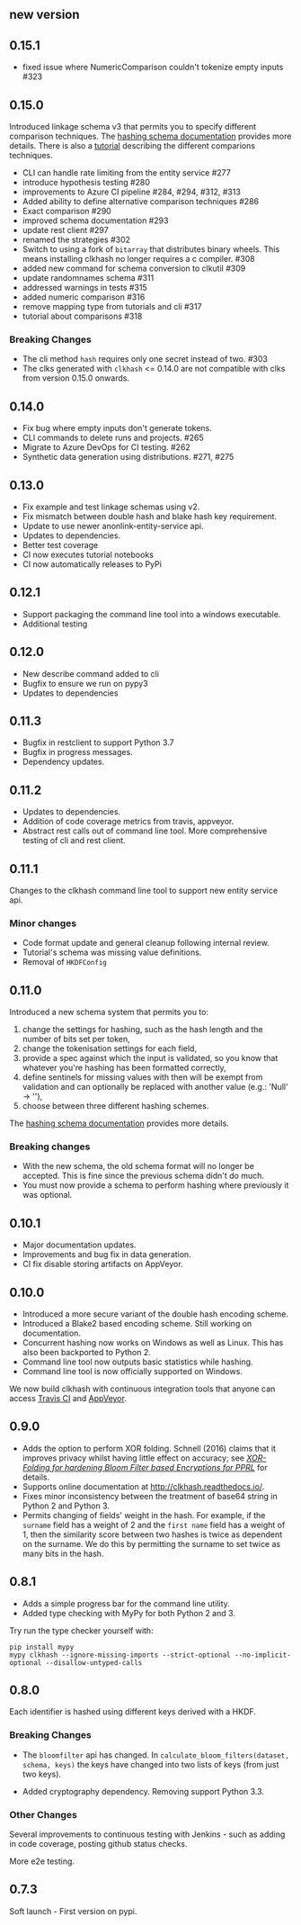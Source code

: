 ## new version

## 0.15.1

- fixed issue where NumericComparison couldn't tokenize empty inputs #323

## 0.15.0

Introduced linkage schema v3 that permits you to specify different comparison techniques.
The [hashing schema documentation](http://clkhash.readthedocs.io/en/latest/schema.html) provides more details.
There is also a [tutorial](https://clkhash.readthedocs.io/en/stable/tutorial_comparisons.html) describing the different comparions techniques.

- CLI can handle rate limiting from the entity service #277
- introduce hypothesis testing #280
- improvements to Azure CI pipeline #284, #294, #312, #313
- Added ability to define alternative comparison techniques #286
- Exact comparison #290
- improved schema documentation #293
- update rest client #297
- renamed the strategies #302
- Switch to using a fork of `bitarray` that distributes binary wheels. This means installing clkhash no longer 
  requires a c compiler. #308
- added new command for schema conversion to clkutil #309
- update randomnames schema #311
- addressed warnings in tests #315
- added numeric comparison #316
- remove mapping type from tutorials and cli #317
- tutorial about comparisons #318
  
### Breaking Changes

- The cli method `hash` requires only one secret instead of two. #303
- The clks generated with `clkhash` <= 0.14.0 are not compatible with clks from version 0.15.0 onwards.


## 0.14.0

- Fix bug where empty inputs don't generate tokens.
- CLI commands to delete runs and projects. #265
- Migrate to Azure DevOps for CI testing. #262
- Synthetic data generation using distributions. #271, #275


## 0.13.0

- Fix example and test linkage schemas using v2.
- Fix mismatch between double hash and blake hash key requirement.
- Update to use newer anonlink-entity-service api.
- Updates to dependencies.
- Better test coverage
- CI now executes tutorial notebooks
- CI now automatically releases to PyPi

## 0.12.1

- Support packaging the command line tool into a windows executable.
- Additional testing

## 0.12.0

- New describe command added to cli
- Bugfix to ensure we run on pypy3
- Updates to dependencies

## 0.11.3

- Bugfix in restclient to support Python 3.7
- Bugfix in progress messages.
- Dependency updates.

## 0.11.2

- Updates to dependencies.
- Addition of code coverage metrics from travis, appveyor.
- Abstract rest calls out of command line tool. More comprehensive testing of cli and rest client.

## 0.11.1

Changes to the clkhash command line tool to support new entity service api.

### Minor changes

- Code format update and general cleanup following internal review.
- Tutorial's schema was missing value definitions.
- Removal of `HKDFConfig`

## 0.11.0

Introduced a new schema system that permits you to: 
    
1. change the settings for hashing, such as the hash length and the number of bits set per token, 
2. change the tokenisation settings for each field, 
3. provide a spec against which the input is validated, so you know that whatever you're hashing has been formatted correctly,
4. define sentinels for missing values with then will be exempt from validation and can optionally be replaced with another value (e.g.: 'Null' -> ''),
5. choose between three different hashing schemes.

The [hashing schema documentation](http://clkhash.readthedocs.io/en/latest/schema.html) provides more details.
  
### Breaking changes

* With the new schema, the old schema format will no longer be accepted. This is fine since the previous schema didn't do much.
* You must now provide a schema to perform hashing where previously it was optional.

## 0.10.1

* Major documentation updates.
* Improvements and bug fix in data generation.
* CI fix disable storing artifacts on AppVeyor.

## 0.10.0

* Introduced a more secure variant of the double hash encoding scheme.
* Introduced a Blake2 based encoding scheme. Still working on documentation.
* Concurrent hashing now works on Windows as well as Linux. This has also been backported to Python 2.
* Command line tool now outputs basic statistics while hashing.
* Command line tool is now officially supported on Windows.

We now build clkhash with continuous integration tools that anyone 
can access [Travis CI](https://travis-ci.org/data61/clkhash/) 
and [AppVeyor](https://ci.appveyor.com/project/hardbyte/clkhash).

## 0.9.0

* Adds the option to perform XOR folding. Schnell (2016) claims that it improves privacy whilst having little effect on accuracy; see [*XOR-Folding for hardening Bloom Filter based Encryptions for PPRL*](http://soz-159.uni-duisburg.de/wp-content/uploads/2017/07/XOR-Folding-for-Bloom.pdf) for details.
* Supports online documentation at http://clkhash.readthedocs.io/.
* Fixes minor inconsistency between the treatment of base64 string in Python 2 and Python 3.
* Permits changing of fields' weight in the hash. For example, if the `surname` field has a weight of 2 and the `first name` field has a weight of 1, then the similarity score between two hashes is twice as dependent on the surname. We do this by permitting the surname to set twice as many bits in the hash.

## 0.8.1

* Adds a simple progress bar for the command line utility.
* Added type checking with MyPy for both Python 2 and 3.

Try run the type checker yourself with:

    pip install mypy
    mypy clkhash --ignore-missing-imports --strict-optional --no-implicit-optional --disallow-untyped-calls

## 0.8.0

Each identifier is hashed using different keys derived with a HKDF.

### Breaking Changes

* The `bloomfilter` api has changed. In `calculate_bloom_filters(dataset, schema, keys)`
  the keys have changed into two lists of keys (from just two keys).

* Added cryptography dependency. Removing support Python 3.3.

### Other Changes

Several improvements to continuous testing with Jenkins - such as adding
in code coverage, posting github status checks.

More e2e testing.

## 0.7.3

Soft launch - First version on pypi.
